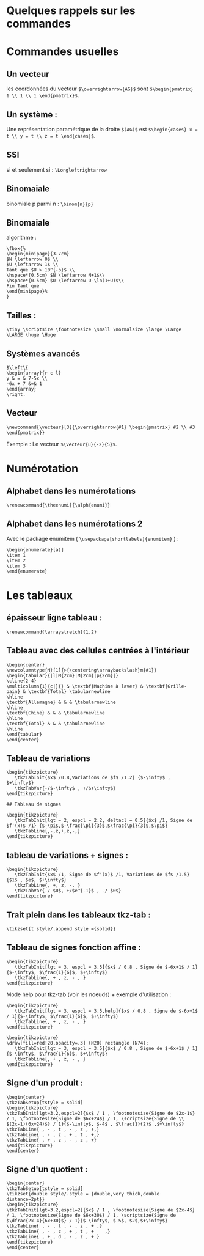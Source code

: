 # Quelques rappels sur les commandes 

# Commandes usuelles

## Un vecteur

les coordonnées du vecteur `$\overrightarrow{AG}$` sont `$\begin{pmatrix} 1 \\ 1 \\ 1 \end{pmatrix}$`.

## Un système :

Une représentation paramétrique de la droite `$(AG)$` est `$\begin{cases} x = t \\ y = t \\ z = t \end{cases}$`.

## SSI

si et seulement si : 	`\Longleftrightarrow`

## Binomaiale

binomiale p parmi n : `\binom{n}{p}`

## Binomaiale

algorithme :

```
\fbox{%
\begin{minipage}{3.7cm}
$N \leftarrow 0$ \\
$U \leftarrow 1$ \\
Tant que $U > 10^{-p}$ \\
\hspace*{0.5cm} $N \leftarrow N+1$\\
\hspace*{0.5cm} $U \leftarrow U-\ln(1+U)$\\
Fin Tant que
\end{minipage}%
}
```

## Tailles :

`\tiny \scriptsize \footnotesize \small \normalsize \large \Large \LARGE \huge \Huge`

## Systèmes avancés 

```
$\left\{
\begin{array}{r c l}
y & = & 7-5x \\
-6x + 7 &=& 1
\end{array}
\right. 
```

## Vecteur

`\newcommand{\vecteur}[3]{\overrightarrow{#1} \begin{pmatrix} #2 \\ #3 \end{pmatrix}}`

Exemple : Le vecteur `$\vecteur{u}{-2}{5}$`.

# Numérotation

## Alphabet dans les numérotations

`\renewcommand{\theenumi}{\alph{enumi}}`

## Alphabet dans les numérotations 2

Avec le package enumitem ( `\usepackage[shortlabels]{enumitem}` ) :

```
\begin{enumerate}[a)]
\item 1
\item 2
\item 3
\end{enumerate}
```

# Les tableaux

## épaisseur ligne tableau : 

`\renewcommand{\arraystretch}{1.2}`

## Tableau avec des cellules centrées à l'intérieur

```
\begin{center}
\newcolumntype{M}[1]{>{\centering\arraybackslash}m{#1}}
\begin{tabular}{|l|M{2cm}|M{2cm}|p{2cm}|}
\cline{2-4}
\multicolumn{1}{c|}{} & \textbf{Machine à laver} & \textbf{Grille-pain} & \textbf{Total} \tabularnewline
\hline
\textbf{Allemagne} & & & \tabularnewline
\hline
\textbf{Chine} & & & \tabularnewline
\hline
\textbf{Total} & & & \tabularnewline
\hline
\end{tabular}
\end{center}
```

## Tableau de variations

```
\begin{tikzpicture}
   \tkzTabInit{$x$ /0.8,Variations de $f$ /1.2} {$-\infty$ , $+\infty$}
   \tkzTabVar{-/$-\infty$ , +/$+\infty$}
\end{tikzpicture}

## Tableau de signes

\begin{tikzpicture}
   \tkzTabInit[lgt = 2, espcl = 2.2, deltacl = 0.5]{$x$ /1, Signe de $f'(x)$ /1} {$-\pi$,$-\frac{\pi}{3}$,$\frac{\pi}{3}$,$\pi$}
   \tkzTabLine{,-,z,+,z,-,}
\end{tikzpicture}
```

## tableau de variations + signes :

```
\begin{tikzpicture}
   \tkzTabInit{$x$ /1, Signe de $f'(x)$ /1, Variations de $f$ /1.5} {$1$ , $e$, $+\infty$}
   \tkzTabLine{, +, z, -, } 
   \tkzTabVar{-/ $0$, +/$e^{-1}$ , -/ $0$}
\end{tikzpicture}
```

## Trait plein dans les tableaux tkz-tab :

`\tikzset{t style/.append style ={solid}}`

## Tableau de signes fonction affine :

```
\begin{tikzpicture}
   \tkzTabInit[lgt = 3, espcl = 3.5]{$x$ / 0.8 , Signe de $-6x+1$ / 1}{$-\infty$, $\frac{1}{6}$, $+\infty$}
   \tkzTabLine{, + , z, - , }
\end{tikzpicture}
```

Mode help pour tkz-tab (voir les noeuds) + exemple d'utilisation :

```
\begin{tikzpicture}
   \tkzTabInit[lgt = 3, espcl = 3.5,help]{$x$ / 0.8 , Signe de $-6x+1$ / 1}{$-\infty$, $\frac{1}{6}$, $+\infty$}
   \tkzTabLine{, + , z, - , }
\end{tikzpicture}

\begin{tikzpicture}
\draw[fill=red!20,opacity=.3] (N20) rectangle (N74);
   \tkzTabInit[lgt = 3, espcl = 3.5]{$x$ / 0.8 , Signe de $-6x+1$ / 1}{$-\infty$, $\frac{1}{6}$, $+\infty$}
   \tkzTabLine{, + , z, - , }
\end{tikzpicture}
```

## Signe d'un produit :

```
\begin{center}
\tkzTabSetup[tstyle = solid]
\begin{tikzpicture}
\tkzTabInit[lgt=3.2,espcl=2]{$x$ / 1 , \footnotesize{Signe de $2x-1$} / 1, \footnotesize{Signe de $6x+24$} / 1, \scriptsize{Signe de \\ $(2x-1)(6x+24)$} / 1}{$-\infty$, $-4$ , $\frac{1}{2}$ ,$+\infty$}
\tkzTabLine{ , - , t , - , z , +,}
\tkzTabLine{ , - , z , + , t , +,}
\tkzTabLine{ , + , z , - , z , +}
\end{tikzpicture}
\end{center}
```

## Signe d'un quotient :

```
\begin{center}
\tkzTabSetup[tstyle = solid]
\tikzset{double style/.style = {double,very thick,double distance=2pt}}
\begin{tikzpicture}
\tkzTabInit[lgt=3.2,espcl=2]{$x$ / 1 , \footnotesize{Signe de $2x-4$} / 1, \footnotesize{Signe de $6x+30$} / 1, \scriptsize{Signe de $\dfrac{2x-4}{6x+30}$} / 1}{$-\infty$, $-5$, $2$,$+\infty$}
\tkzTabLine{ , - , t , - , z , + ,}
\tkzTabLine{ , - , z , + , t , +	,}
\tkzTabLine{ , + , d , - , z , + }
\end{tikzpicture}
\end{center}
```